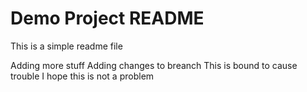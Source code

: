 # Demo Project README

This is a simple readme file

Adding more stuff
Adding changes to breanch
This is bound to cause trouble
I hope this is not a problem